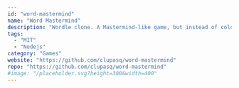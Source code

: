 ```yaml
---
id: "word-mastermind"
name: "Word Mastermind"
description: "Wordle clone. A Mastermind-like game, but instead of colors you need to guess words."
tags:
  - "MIT"
  - "Nodejs"
category: "Games"
website: "https://github.com/clupasq/word-mastermind"
repo: "https://github.com/clupasq/word-mastermind"
#image: "/placeholder.svg?height=300&width=400"
---
```



